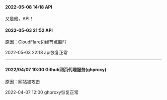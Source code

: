 #### 2022-05-08 14:18 API

又是他，API！
#### 2022-05-03 21:52 API

原因：CloudFlare边缘节点超时

2022-05-03 22:18 api恢复正常

---
#### 2022/04/07 10:00 Github网页代理服务(ghproxy)

原因：网站被攻击

2022-04-07 12:00 ghproxy恢复正常
